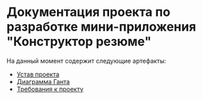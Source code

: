 # Документация проекта по разработке мини-приложения "Конструктор резюме"

На данный момент содержит следующие артефакты: 
- [Устав проекта](./Устав%20проекта.md)
- [Диаграмма Ганта](./Диаграмма%20Ганта.xlsx)
- [Требования к проекту](./Требования.md)
